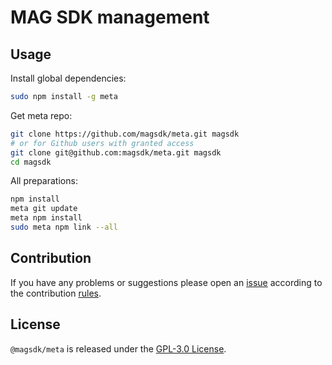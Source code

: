 MAG SDK management
==================

## Usage ##

Install global dependencies:

```bash
sudo npm install -g meta
```

Get meta repo:

```bash
git clone https://github.com/magsdk/meta.git magsdk
# or for Github users with granted access
git clone git@github.com:magsdk/meta.git magsdk
cd magsdk
```

All preparations:

```bash
npm install
meta git update
meta npm install
sudo meta npm link --all
```


## Contribution ##

If you have any problems or suggestions please open an [issue](https://github.com/magsdk/meta/issues)
according to the contribution [rules](.github/contributing.md).


## License ##

`@magsdk/meta` is released under the [GPL-3.0 License](http://opensource.org/licenses/GPL-3.0).
